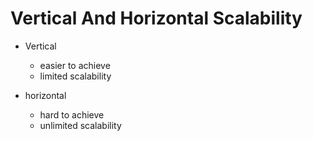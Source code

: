 # Vertical And Horizontal Scalability

- Vertical
  - easier to achieve
  - limited scalability

- horizontal
  - hard to achieve
  - unlimited scalability

